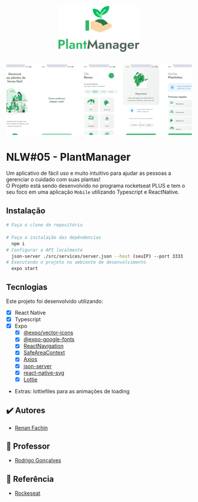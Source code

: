 <div align="center">
  <img src="./.github/logo.png">
</div>

<br>

<p align="center">
  <img src="./.github/capa.png">
</p>

# NLW#05 - PlantManager
Um aplicativo de fácil uso e muito intuitivo para ajudar as pessoas a gerenciar o cuidado com suas plantas!<br>
O Projeto está sendo desenvolvido no programa rocketseat PLUS e tem o seu foco em uma aplicação `Mobile` utilizando Typescript e ReactNative. <br>

## Instalação
```bash
# Faça o clone do repositório

# Faça a instalação das depêndencias
  npm i
# Configurar a API localmente
  json-server ./src/services/server.json --host (seuIP) --port 3333
# Executando o projeto no ambiente de desenvolvimento
  expo start
```

## Tecnlogias
Este projeto foi desenvolvido utilizando:
- [x] React Native
- [x] Typescript
- [x] Expo
  - [x] [@expo/vector-icons](https://docs.expo.dev/guides/icons/#expovector-icons)
  - [x] [@expo-google-fonts](https://github.com/expo/google-fonts)
  - [x] [ReactNavigation](https://reactnavigation.org/)
  - [x] [SafeAreaContext](https://docs.expo.dev/versions/latest/sdk/safe-area-context/)
  - [x] [Axios](https://axios-http.com/ptbr/)
  - [x] [json-server](https://github.com/typicode/json-server)
  - [x] [react-native-svg](https://docs.expo.dev/versions/latest/sdk/svg/)
  - [x] [Lottie](https://docs.expo.dev/versions/latest/sdk/lottie/)
- Extras: lottiefiles para as animações de loading

## ✔️ Autores

- [Renan Fachin](https://github.com/RenanFachin/)

## 📄 Professor

- [Rodrigo Gonçalves](https://github.com/rodrigorgtic)

## 📄 Referência

- [Rockeseat](https://www.rocketseat.com.br/)